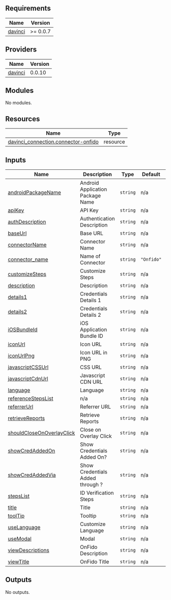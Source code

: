 <!-- BEGIN_TF_DOCS -->
## Requirements

| Name | Version |
|------|---------|
| <a name="requirement_davinci"></a> [davinci](#requirement\_davinci) | >= 0.0.7 |

## Providers

| Name | Version |
|------|---------|
| <a name="provider_davinci"></a> [davinci](#provider\_davinci) | 0.0.10 |

## Modules

No modules.

## Resources

| Name | Type |
|------|------|
| [davinci_connection.connector-onfido](https://registry.terraform.io/providers/samir-gandhi/davinci/latest/docs/resources/connection) | resource |

## Inputs

| Name | Description | Type | Default | Required |
|------|-------------|------|---------|:--------:|
| <a name="input_androidPackageName"></a> [androidPackageName](#input\_androidPackageName) | Android Application Package Name | `string` | n/a | yes |
| <a name="input_apiKey"></a> [apiKey](#input\_apiKey) | API Key | `string` | n/a | yes |
| <a name="input_authDescription"></a> [authDescription](#input\_authDescription) | Authentication Description | `string` | n/a | yes |
| <a name="input_baseUrl"></a> [baseUrl](#input\_baseUrl) | Base URL | `string` | n/a | yes |
| <a name="input_connectorName"></a> [connectorName](#input\_connectorName) | Connector Name | `string` | n/a | yes |
| <a name="input_connector_name"></a> [connector\_name](#input\_connector\_name) | Name of Connector | `string` | `"Onfido"` | no |
| <a name="input_customizeSteps"></a> [customizeSteps](#input\_customizeSteps) | Customize Steps | `string` | n/a | yes |
| <a name="input_description"></a> [description](#input\_description) | Description | `string` | n/a | yes |
| <a name="input_details1"></a> [details1](#input\_details1) | Credentials Details 1 | `string` | n/a | yes |
| <a name="input_details2"></a> [details2](#input\_details2) | Credentials Details 2 | `string` | n/a | yes |
| <a name="input_iOSBundleId"></a> [iOSBundleId](#input\_iOSBundleId) | iOS Application Bundle ID | `string` | n/a | yes |
| <a name="input_iconUrl"></a> [iconUrl](#input\_iconUrl) | Icon URL | `string` | n/a | yes |
| <a name="input_iconUrlPng"></a> [iconUrlPng](#input\_iconUrlPng) | Icon URL in PNG | `string` | n/a | yes |
| <a name="input_javascriptCSSUrl"></a> [javascriptCSSUrl](#input\_javascriptCSSUrl) | CSS URL | `string` | n/a | yes |
| <a name="input_javascriptCdnUrl"></a> [javascriptCdnUrl](#input\_javascriptCdnUrl) | Javascript CDN URL | `string` | n/a | yes |
| <a name="input_language"></a> [language](#input\_language) | Language | `string` | n/a | yes |
| <a name="input_referenceStepsList"></a> [referenceStepsList](#input\_referenceStepsList) | n/a | `string` | n/a | yes |
| <a name="input_referrerUrl"></a> [referrerUrl](#input\_referrerUrl) | Referrer URL | `string` | n/a | yes |
| <a name="input_retrieveReports"></a> [retrieveReports](#input\_retrieveReports) | Retrieve Reports | `string` | n/a | yes |
| <a name="input_shouldCloseOnOverlayClick"></a> [shouldCloseOnOverlayClick](#input\_shouldCloseOnOverlayClick) | Close on Overlay Click | `string` | n/a | yes |
| <a name="input_showCredAddedOn"></a> [showCredAddedOn](#input\_showCredAddedOn) | Show Credentials Added On? | `string` | n/a | yes |
| <a name="input_showCredAddedVia"></a> [showCredAddedVia](#input\_showCredAddedVia) | Show Credentials Added through ? | `string` | n/a | yes |
| <a name="input_stepsList"></a> [stepsList](#input\_stepsList) | ID Verification Steps | `string` | n/a | yes |
| <a name="input_title"></a> [title](#input\_title) | Title | `string` | n/a | yes |
| <a name="input_toolTip"></a> [toolTip](#input\_toolTip) | Tooltip | `string` | n/a | yes |
| <a name="input_useLanguage"></a> [useLanguage](#input\_useLanguage) | Customize Language | `string` | n/a | yes |
| <a name="input_useModal"></a> [useModal](#input\_useModal) | Modal | `string` | n/a | yes |
| <a name="input_viewDescriptions"></a> [viewDescriptions](#input\_viewDescriptions) | OnFido Description | `string` | n/a | yes |
| <a name="input_viewTitle"></a> [viewTitle](#input\_viewTitle) | OnFido Title | `string` | n/a | yes |

## Outputs

No outputs.
<!-- END_TF_DOCS -->